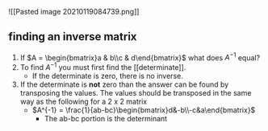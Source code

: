 ![[Pasted image 20210119084739.png]]

## finding an inverse matrix
1. If $A = \begin{bmatrix}a & b\\c & d\end{bmatrix}$ what does $A^{-1}$ equal?
2. To find $A^{-1}$  you must first find the [[determinate]].
	- If the determinate is zero, there is no inverse.
3. If the determinate is <b>not</b> zero than the answer can be found by transposing the values. The values should be transposed in the same way as the following for a 2 x 2 matrix
	- $A^{-1} = \frac{1}{ab-bc}\begin{bmatrix}d&-b\\-c&a\end{bmatrix}$
		- The ab-bc portion is the determinant